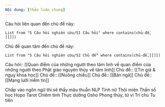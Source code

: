```yaml
---
Nội dung: [thảo luận chung]
---
```


Câu hỏi liên quan đến chủ đề này:
```dataview
List from "5 Câu hỏi nghiên cứu/51 Câu hỏi" where contains(chủ-đề,[[]]) 
```

Chủ đề quan tâm đến chủ đề này:
```dataview
List from "5 Câu hỏi nghiên cứu/52 Chủ đề" where contains(chủ-đề,[[]]) 
```

Câu hỏi:: [[Quan điểm của những người theo tâm linh về quan điểm của những người theo Phật giáo nguyên thủy về tâm linh]]
Chủ đề:: [[Tin giả & nguỵ khoa học]]
Chủ đề:: [[Nuông chiều]]
Chủ đề:: [[Bản ngã]]
Chủ đề:: [[Mạng lưới niềm tin]]

Chấp vào ngôn ngữ thì sẽ thấy mâu thuẫn
NLP
Tính nữ
Thôi miên
Thần số học
Hopo
Tarot
Chiêm tinh
Thực dưỡng
Osho
Phong thủy, tử vi
Trì chú
Tu tiên